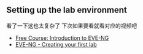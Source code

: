 ## Setting up the lab environment

看了一下这也太复杂了
下次如果要看就看对应的视频吧
-   [Free Course: Introduction to EVE-NG](https://www.youtube.com/watch?v=g6B0f_E0NMg)
-   [EVE-NG - Creating your first lab](https://www.youtube.com/watch?v=9dPWARirtK8)
